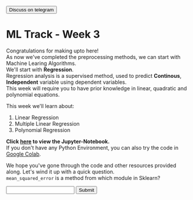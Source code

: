 <a href='https://t.me/ml_code_for_100_days'><button>Discuss on telegram</button></a>
# ML Track - Week 3

Congratulations for making upto here!  
As now we've completed the preprocessing methods, we can start with Machine Learing Algorithms.  
We'll start with **Regression**.  
Regression analysis is a supervised method, used to predict **Continous**, **Independent** variable using dependent variables.  
This week will require you to have prior knowledge in linear, quadratic and polynomial equations.  

This week we'll learn about: 

1. Linear Regression
2. Multiple Linear Regression
3. Polynomial Regression

**Click [here](https://github.com/kabirnagpal/SoA-ML-14/blob/master/week%203.ipynb) to view the Jupyter-Notebook.**   
If you don't have any Python Environment, you can also try the code in [Google Colab](https://colab.research.google.com/).  


We hope you've gone through the code and other resources provided along. Let's wind it up with a quick question.  
`mean_squared_error` is a method from which module in Sklearn?  

<form method='POST'>  
  <input name='answer'>  
  <input type='submit' value='Submit'>  
</form>  

